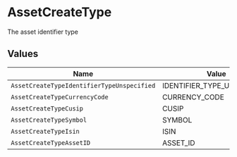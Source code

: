 # AssetCreateType

The asset identifier type


## Values

| Name                                       | Value                                      |
| ------------------------------------------ | ------------------------------------------ |
| `AssetCreateTypeIdentifierTypeUnspecified` | IDENTIFIER_TYPE_UNSPECIFIED                |
| `AssetCreateTypeCurrencyCode`              | CURRENCY_CODE                              |
| `AssetCreateTypeCusip`                     | CUSIP                                      |
| `AssetCreateTypeSymbol`                    | SYMBOL                                     |
| `AssetCreateTypeIsin`                      | ISIN                                       |
| `AssetCreateTypeAssetID`                   | ASSET_ID                                   |